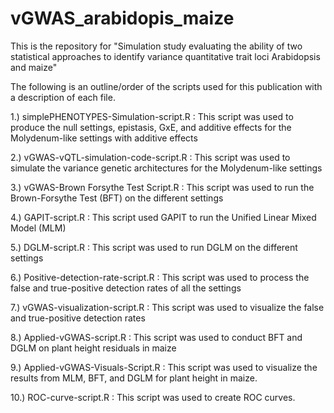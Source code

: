 # vGWAS_arabidopis_maize
This is the repository for "Simulation study evaluating the ability of two statistical approaches to identify variance quantitative trait loci Arabidopsis and maize" 

The following is an outline/order of the scripts used for this publication with a description of each file.

1.) simplePHENOTYPES-Simulation-script.R : This script was used to produce the null settings, epistasis, GxE, and additive effects for the Molydenum-like settings with additive effects

2.) vGWAS-vQTL-simulation-code-script.R : This script was used to simulate the variance genetic architectures for the Molydenum-like settings

3.) vGWAS-Brown Forsythe Test Script.R : This script was used to run the Brown-Forsythe Test (BFT) on the different settings

4.) GAPIT-script.R : This script used GAPIT to run the Unified Linear Mixed Model (MLM)

5.) DGLM-script.R : This script was used to run DGLM on the different settings

6.) Positive-detection-rate-script.R : This script was used to process the false and true-positive detection rates of all the settings

7.) vGWAS-visualization-script.R : This script was used to visualize the false and true-positive detection rates

8.) Applied-vGWAS-script.R : This script was used to conduct BFT and DGLM on plant height residuals in maize

9.) Applied-vGWAS-Visuals-Script.R : This script was used to visualize the results from MLM, BFT, and DGLM for plant height in maize. 

10.) ROC-curve-script.R : This script was used to create ROC curves.
